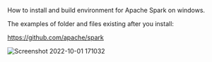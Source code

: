 How to install and build environment for Apache Spark on windows.

The examples of folder and files existing after you install:

https://github.com/apache/spark

![Screenshot 2022-10-01 171032](https://user-images.githubusercontent.com/107629397/193404374-78e7e8e0-013c-4e24-a341-3d103e76c8d1.png)
